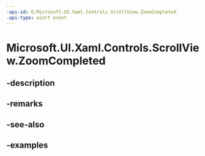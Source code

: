 ```yaml
---
-api-id: E:Microsoft.UI.Xaml.Controls.ScrollView.ZoomCompleted
-api-type: winrt event
---
```


# Microsoft.UI.Xaml.Controls.ScrollView.ZoomCompleted

<!--
public event Windows.Foundation.TypedEventHandler<Microsoft.UI.Xaml.Controls.ScrollView,Microsoft.UI.Xaml.Controls.ScrollingZoomCompletedEventArgs> ZoomCompleted;
-->


## -description

## -remarks

## -see-also

## -examples


